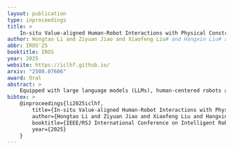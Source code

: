 ```yaml
---
layout: publication
type: inproceedings
title: >
    In-situ Value-aligned Human-Robot Interactions with Physical Constraints
author: Hongtao Li and Ziyuan Jiao and Xiaofeng Liu# and Hangxin Liu# and Zilong Zheng#
abbr: IROS'25
booktitle: IROS
year: 2025
website: https://iclhf.github.io/
arxiv: "2508.07606"
award: Oral
abstract: >
    Equipped with large language models (LLMs), human-centered robots are now capable of performing a wide range of tasks that were previously deemed challenging or unattainable. However, merely completing tasks is insufficient for cognitive robots, who should learn and apply human preferences to future scenarios. In this work, we propose a framework that combines human preferences with physical constraints, requiring robots to complete tasks while considering both. Firstly, we developed a benchmark of everyday household activities, which are often evaluated based on specific preferences. We then introduced in-context learning from human feedback (ICLHF), where human feedback comes from direct instructions and adjustments made intentionally or unintentionally in daily life. Extensive sets of experiments, testing the ICLHF to generate task plans and balance physical constraints with preferences, have demonstrated the efficiency of our approach.
bibtex: >
    @inproceedings{li2025iclhf,
        title={In-situ Value-aligned Human-Robot Interactions with Physical Constraints},
        author={Hongtao Li and Ziyuan Jiao and Xiaofeng Liu and Hangxin Liu and Zilong Zheng},
        booktitle={IEEE/RSJ International Conference on Intelligent Robotics and Systems (IROS)},
        year={2025}
    }
---
```

